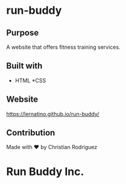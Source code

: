 # run-buddy

## Purpose
A website that offers fitness training services.

## Built with
* HTML
*CSS

## Website
https://lernatino.github.io/run-buddy/

## Contribution
Made with ❤️ by Christian Rodriguez

# Run Buddy Inc.
